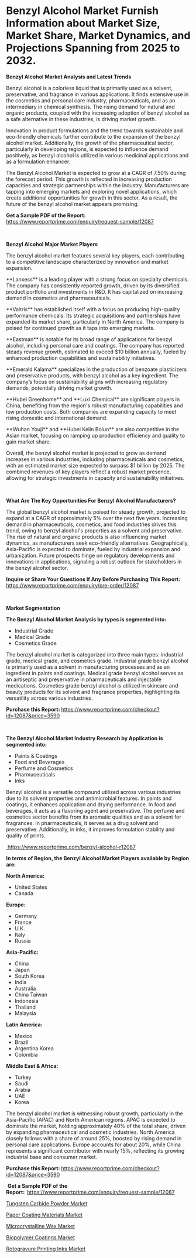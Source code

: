 <p><h1>Benzyl Alcohol Market Furnish Information about Market Size, Market Share, Market Dynamics, and Projections Spanning from 2025 to 2032.</h1></p><p><strong>Benzyl Alcohol Market Analysis and Latest Trends</strong></p>
<p><p>Benzyl alcohol is a colorless liquid that is primarily used as a solvent, preservative, and fragrance in various applications. It finds extensive use in the cosmetics and personal care industry, pharmaceuticals, and as an intermediary in chemical synthesis. The rising demand for natural and organic products, coupled with the increasing adoption of benzyl alcohol as a safe alternative in these industries, is driving market growth. </p><p>Innovation in product formulations and the trend towards sustainable and eco-friendly chemicals further contribute to the expansion of the benzyl alcohol market. Additionally, the growth of the pharmaceutical sector, particularly in developing regions, is expected to influence demand positively, as benzyl alcohol is utilized in various medicinal applications and as a formulation enhancer.</p><p>The Benzyl Alcohol Market is expected to grow at a CAGR of 7.50% during the forecast period. This growth is reflected in increasing production capacities and strategic partnerships within the industry. Manufacturers are tapping into emerging markets and exploring novel applications, which create additional opportunities for growth in this sector. As a result, the future of the benzyl alcohol market appears promising.</p></p>
<p><strong>Get a Sample PDF of the Report:&nbsp;</strong> <a href="https://www.reportprime.com/enquiry/request-sample/12087?utm_campaign=1899&utm_medium=2&utm_source=Github&utm_content=ia&utm_term=17032025&utm_id=benzyl-alcohol">https://www.reportprime.com/enquiry/request-sample/12087</a></p>
<p>&nbsp;</p>
<p><strong>Benzyl Alcohol Major Market Players</strong></p>
<p><p>The benzyl alcohol market features several key players, each contributing to a competitive landscape characterized by innovation and market expansion. </p><p>**Lanxess** is a leading player with a strong focus on specialty chemicals. The company has consistently reported growth, driven by its diversified product portfolio and investments in R&D. It has capitalized on increasing demand in cosmetics and pharmaceuticals.</p><p>**Valtris** has established itself with a focus on producing high-quality performance chemicals. Its strategic acquisitions and partnerships have expanded its market share, particularly in North America. The company is poised for continued growth as it taps into emerging markets.</p><p>**Eastman** is notable for its broad range of applications for benzyl alcohol, including personal care and coatings. The company has reported steady revenue growth, estimated to exceed $10 billion annually, fueled by enhanced production capabilities and sustainability initiatives.</p><p>**Emerald Kalama** specializes in the production of benzoate plasticizers and preservative products, with benzyl alcohol as a key ingredient. The company’s focus on sustainability aligns with increasing regulatory demands, potentially driving market growth.</p><p>**Hubei Greenhome** and **Luxi Chemical** are significant players in China, benefiting from the region's robust manufacturing capabilities and low production costs. Both companies are expanding capacity to meet rising domestic and international demand.</p><p>**Wuhan Youji** and **Hubei Kelin Bolun** are also competitive in the Asian market, focusing on ramping up production efficiency and quality to gain market share.</p><p>Overall, the benzyl alcohol market is projected to grow as demand increases in various industries, including pharmaceuticals and cosmetics, with an estimated market size expected to surpass $1 billion by 2025. The combined revenues of key players reflect a robust market presence, allowing for strategic investments in capacity and sustainability initiatives.</p></p>
<p>&nbsp;</p>
<p><strong>What Are The Key Opportunities For Benzyl Alcohol Manufacturers?</strong></p>
<p><p>The global benzyl alcohol market is poised for steady growth, projected to expand at a CAGR of approximately 5% over the next five years. Increasing demand in pharmaceuticals, cosmetics, and food industries drives this trend, owing to benzyl alcohol's properties as a solvent and preservative. The rise of natural and organic products is also influencing market dynamics, as manufacturers seek eco-friendly alternatives. Geographically, Asia-Pacific is expected to dominate, fueled by industrial expansion and urbanization. Future prospects hinge on regulatory developments and innovations in applications, signaling a robust outlook for stakeholders in the benzyl alcohol sector.</p></p>
<p><strong>Inquire or Share Your Questions If Any Before Purchasing This Report:</strong> <a href="https://www.reportprime.com/enquiry/pre-order/12087?utm_campaign=1899&utm_medium=2&utm_source=Github&utm_content=ia&utm_term=17032025&utm_id=benzyl-alcohol">https://www.reportprime.com/enquiry/pre-order/12087</a></p>
<p>&nbsp;</p>
<p><strong>Market Segmentation</strong></p>
<p><strong>The Benzyl Alcohol Market Analysis by types is segmented into:</strong></p>
<p><ul><li>Industrial Grade</li><li>Medical Grade</li><li>Cosmetics Grade</li></ul></p>
<p><p>The benzyl alcohol market is categorized into three main types: industrial grade, medical grade, and cosmetics grade. Industrial grade benzyl alcohol is primarily used as a solvent in manufacturing processes and as an ingredient in paints and coatings. Medical grade benzyl alcohol serves as an antiseptic and preservative in pharmaceuticals and injectable medications. Cosmetics grade benzyl alcohol is utilized in skincare and beauty products for its solvent and fragrance properties, highlighting its versatility across various industries.</p></p>
<p><strong>Purchase this Report:&nbsp;</strong><a href="https://www.reportprime.com/checkout?id=12087&price=3590&utm_campaign=1899&utm_medium=2&utm_source=Github&utm_content=ia&utm_term=17032025&utm_id=benzyl-alcohol">https://www.reportprime.com/checkout?id=12087&price=3590</a></p>
<p>&nbsp;</p>
<p><strong>The Benzyl Alcohol Market Industry Research by Application is segmented into:</strong></p>
<p><ul><li>Paints & Coatings</li><li>Food and Beverages</li><li>Perfume and Cosmetics</li><li>Pharmaceuticals</li><li>Inks</li></ul></p>
<p><p>Benzyl alcohol is a versatile compound utilized across various industries due to its solvent properties and antimicrobial features. In paints and coatings, it enhances application and drying performance. In food and beverages, it acts as a flavoring agent and preservative. The perfume and cosmetics sector benefits from its aromatic qualities and as a solvent for fragrances. In pharmaceuticals, it serves as a drug solvent and preservative. Additionally, in inks, it improves formulation stability and quality of prints.</p></p>
<p><a href="https://www.reportprime.com/benzyl-alcohol-r12087?utm_campaign=1899&utm_medium=2&utm_source=Github&utm_content=ia&utm_term=17032025&utm_id=benzyl-alcohol">&nbsp;https://www.reportprime.com/benzyl-alcohol-r12087</a></p>
<p><strong>In terms of Region, the Benzyl Alcohol Market Players available by Region are:</strong></p>
<p>
    <p> <strong> North America: </strong>
        <ul>
            <li>United States</li>
            <li>Canada</li>
        </ul>
        </p> 
    <p> <strong> Europe: </strong>
        <ul>
            <li>Germany</li>
            <li>France</li>
            <li>U.K.</li>
            <li>Italy</li>
            <li>Russia</li>
        </ul>
        </p> 
    <p> <strong> Asia-Pacific: </strong>
        <ul>
            <li>China</li>
            <li>Japan</li>
            <li>South Korea</li>
            <li>India</li>
            <li>Australia</li>
            <li>China Taiwan</li>
            <li>Indonesia</li>
            <li>Thailand</li>
            <li>Malaysia</li>
        </ul>
        </p> 
    <p> <strong> Latin America: </strong>
        <ul>
            <li>Mexico</li>
            <li>Brazil</li>
            <li>Argentina Korea</li>
            <li>Colombia</li>
        </ul>
        </p> 
    <p> <strong> Middle East & Africa: </strong>
        <ul>
            <li>Turkey</li>
            <li>Saudi</li>
            <li>Arabia</li>
            <li>UAE</li>
            <li>Korea</li>
        </ul>
    </p>
    </p>
<p><p>The benzyl alcohol market is witnessing robust growth, particularly in the Asia-Pacific (APAC) and North American regions. APAC is expected to dominate the market, holding approximately 40% of the total share, driven by expanding pharmaceutical and cosmetic industries. North America closely follows with a share of around 25%, boosted by rising demand in personal care applications. Europe accounts for about 20%, while China represents a significant contributor with nearly 15%, reflecting its growing industrial base and consumer market.</p></p>
<p><strong>Purchase this Report: </strong><a href="https://www.reportprime.com/checkout?id=12087&price=3590&utm_campaign=1899&utm_medium=2&utm_source=Github&utm_content=ia&utm_term=17032025&utm_id=benzyl-alcohol">https://www.reportprime.com/checkout?id=12087&price=3590</a></p>
<p>&nbsp;<strong>Get a Sample PDF of the Report:&nbsp;&nbsp;</strong><a href="https://www.reportprime.com/enquiry/request-sample/12087?utm_campaign=1899&utm_medium=2&utm_source=Github&utm_content=ia&utm_term=17032025&utm_id=benzyl-alcohol">https://www.reportprime.com/enquiry/request-sample/12087</a></p>
<p><strong></strong></p>
<p><p><a href="https://github.com/nxauwedaroui2/Market-Research-Report-List-1/blob/main/tungsten-carbide-powder-market.md?utm_campaign=1899&utm_medium=2&utm_source=Github&utm_content=ia&utm_term=17032025&utm_id=benzyl-alcohol">Tungsten Carbide Powder Market</a></p><p><a href="https://github.com/drissahrouk/Market-Research-Report-List-1/blob/main/paper-coating-materials-market.md?utm_campaign=1899&utm_medium=2&utm_source=Github&utm_content=ia&utm_term=17032025&utm_id=benzyl-alcohol">Paper Coating Materials Market</a></p><p><a href="https://github.com/iontahoehlct/Market-Research-Report-List-1/blob/main/microcrystalline-wax-market.md?utm_campaign=1899&utm_medium=2&utm_source=Github&utm_content=ia&utm_term=17032025&utm_id=benzyl-alcohol">Microcrystalline Wax Market</a></p><p><a href="https://github.com/habyoneub/Market-Research-Report-List-1/blob/main/biopolymer-coatings-market.md?utm_campaign=1899&utm_medium=2&utm_source=Github&utm_content=ia&utm_term=17032025&utm_id=benzyl-alcohol">Biopolymer Coatings Market</a></p><p><a href="https://github.com/sahoolipko6f/Market-Research-Report-List-1/blob/main/rotogravure-printing-inks-market.md?utm_campaign=1899&utm_medium=2&utm_source=Github&utm_content=ia&utm_term=17032025&utm_id=benzyl-alcohol">Rotogravure Printing Inks Market</a></p></p>
